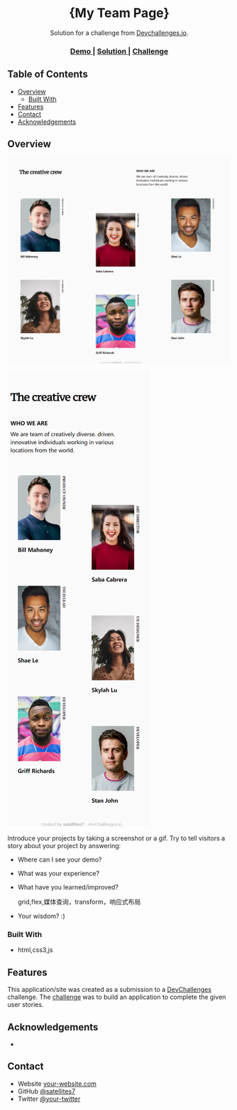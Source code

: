 <!-- Please update value in the {}  -->

<h1 align="center">{My Team Page}</h1>

<div align="center">
   Solution for a challenge from  <a href="http://devchallenges.io" target="_blank">Devchallenges.io</a>.
</div>

<div align="center">
  <h3>
    <a href="https://my-team-page-9gdn.onrender.com">
      Demo
    </a>
    <span> | </span>
    <a href="https://github.com/satellites7/Responsive-Web-Developer/edit/main/my-team-page-master">
      Solution
    </a>
    <span> | </span>
    <a href="https://devchallenges.io/challenges/hhmesazsqgKXrTkYkt0U">
      Challenge
    </a>
  </h3>
</div>

<!-- TABLE OF CONTENTS -->

## Table of Contents

- [Overview](#overview)
  - [Built With](#built-with)
- [Features](#features)
- [Contact](#contact)
- [Acknowledgements](#acknowledgements)

<!-- OVERVIEW -->

## Overview

![screenshot](./img/pc.png)

![screenshot](./img/phone.png)

Introduce your projects by taking a screenshot or a gif. Try to tell visitors a story about your project by answering:

- Where can I see your demo?

- What was your experience?

- What have you learned/improved?

  grid,flex,媒体查询，transform，响应式布局

- Your wisdom? :)

### Built With

<!-- This section should list any major frameworks that you built your project using. Here are a few examples.-->

- html,css3,js

## Features

<!-- List the features of your application or follow the template. Don't share the figma file here :) -->

This application/site was created as a submission to a [DevChallenges](https://devchallenges.io/challenges) challenge. The [challenge](https://devchallenges.io/challenges/hhmesazsqgKXrTkYkt0U) was to build an application to complete the given user stories.


## Acknowledgements

<!-- This section should list any articles or add-ons/plugins that helps you to complete the project. This is optional but it will help you in the future. For exmpale -->

- 

## Contact

- Website [your-website.com](https://{your-web-site-link})
- GitHub [@satellites7](https://{github.com/your-usermame})
- Twitter [@your-twitter](https://{twitter.com/your-username})
